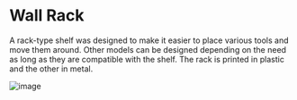 # Wall Rack

A rack-type shelf was designed to make it easier to place various tools and move them around. Other models can be designed depending on the need as long as they are compatible with the shelf. The rack is printed in plastic and the other in metal. 

![image](https://user-images.githubusercontent.com/76433448/193473121-dbdd27e4-26fb-49df-882f-a9b1d5bb1b8f.png)
